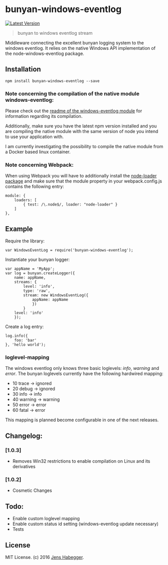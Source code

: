 # bunyan-windows-eventlog

[![Latest Version](https://img.shields.io/npm/v/bunyan-windows-eventlog.svg?style=flat-square)](https://npmjs.org/package/bunyan-windows-eventlog)

> bunyan to windows eventlog stream

Middleware connecting the excellent bunyan logging system to the windows eventlog. It relies on the native Windows API implementation of the node-windows-eventlog package. 

## Installation

    npm install bunyan-windows-eventlog --save 

### Note concerning the compilation of the native module windows-eventlog:

Please check out the [readme of the windows-eventlog module](https://github.com/jfromaniello/node-windows-eventlog) for information regarding its compilation. 

Additionally, make sure you have the latest npm version installed and you are compiling the native module with the same version of node you intend to use your application with.

I am currently investigating the possibility to compile the native module from a Docker based linux container.

### Note concerning Webpack:

When using Webpack you will have to additionally install the [node-loader package](https://www.npmjs.com/package/node-loader) and make sure that the module property in your webpack.config.js contains the following entry:

    module: {
        loaders: [
            { test: /\.node$/, loader: "node-loader" }
        ]
    },

## Example

Require the library:

    var WindowsEventLog = require('bunyan-windows-eventlog');

Instantiate your bunyan logger:

    var appName = 'MyApp';
    var log = bunyan.createLogger({
        name: appName,
        streams: {
            level: 'info',
            type: 'raw',
            stream: new WindowsEventLog({ 
                appName: appName 
                })
            }
        level: 'info'
        });

Create a log entry:

    log.info({
        foo: 'bar'
    }, 'hello world');

### loglevel-mapping

The windows eventlog only knows three basic loglevels: *info*, *warning* and *error*. The bunyan loglevels currently have the following hardwired mapping:
    
* 10 trace -> ignored
* 20 debug -> ignored
* 30 info -> info
* 40 warning -> warning
* 50 error -> error 
* 60 fatal -> error

This mapping is planned become configurable in one of the next releases.

## Changelog:

### [1.0.3]

* Removes Win32 restrictions to enable compilation on Linux and its derivatives

### [1.0.2]

* Cosmetic Changes

## Todo:

* Enable custom loglevel mapping
* Enable custom status id setting (windows-eventlog update necessary)
* Tests

## License

MIT License. (c) 2016 [Jens Habegger](jfc.habegger@gmail.com).

